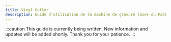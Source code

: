 ```yaml
---
title: Vinyl Cutter
description: Guide d'utilisation de la machine de gravure laser du FabLab.
---
```


:::caution
This guide is currently being written. New information and updates will be added shortly. Thank you for your patience.
:::